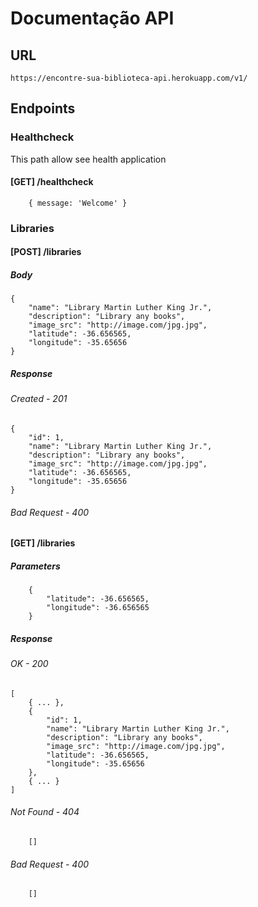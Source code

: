 # Documentação API

## URL

`https://encontre-sua-biblioteca-api.herokuapp.com/v1/`


## Endpoints

### Healthcheck

This path allow see health application

#### [GET] /healthcheck

```
    { message: 'Welcome' }
```

### Libraries

#### [POST] /libraries

##### Body

```
{
    "name": "Library Martin Luther King Jr.",
    "description": "Library any books",
    "image_src": "http://image.com/jpg.jpg",
    "latitude": -36.656565,
    "longitude": -35.65656
}
```

##### Response

###### Created - 201

```
{
    "id": 1,
    "name": "Library Martin Luther King Jr.",
    "description": "Library any books",
    "image_src": "http://image.com/jpg.jpg",
    "latitude": -36.656565,
    "longitude": -35.65656
}
```

###### Bad Request - 400

#### [GET] /libraries

##### Parameters

```
    {
        "latitude": -36.656565,
        "longitude": -36.656565
    }
```

##### Response

###### OK - 200

```
[
    { ... },
    {
        "id": 1,
        "name": "Library Martin Luther King Jr.",
        "description": "Library any books",
        "image_src": "http://image.com/jpg.jpg",
        "latitude": -36.656565,
        "longitude": -35.65656
    },
    { ... }
]
```

###### Not Found - 404

```
    []
```

###### Bad Request - 400

```
    []
```

